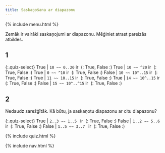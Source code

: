 ```yaml
---
title: Saskaņošana ar diapazonu
---
```


{% include menu.html %}

Zemāk ir vairāki saskaņojumi ar diapazonu. Mēģiniet atrast pareizās atbildes.

## 1

{:.quiz-select}
True | `10 ~~ 0..20` ir&nbsp; (: True, False :)
True | `10 ~~ ^20` ir&nbsp; (: True, False :)
True | `0 ~~ ^10` ir&nbsp; (: True, False :)
False | `10 ~~ 10^..15` ir&nbsp; (: True, False :)
True | `11 ~~ 10..15` ir&nbsp; (: True, False :)
True | `14 ~~ 10^..15` ir&nbsp; (: True, False :)
False | `15 ~~ 10^..^15` ir&nbsp; (: True, False :)

## 2

Nedaudz sarežģītāk. Kā būtu, ja saskaņotu diapazonu ar citu diapazonu?

{:.quiz-select}
True | `2..3 ~~ 1..5 ` ir&nbsp; (: True, False :)
False | `1..2 ~~ 5..6 ` ir&nbsp; (: True, False :)
False | `1..5 ~~ 3..7 ` ir&nbsp; (: True, False :)

{% include quiz.html %}

{% include nav.html %}